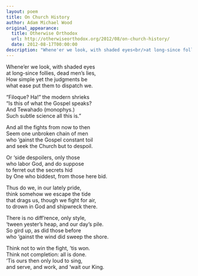 ```yaml
---
layout: poem
title: On Church History
author: Adam Michael Wood
original_appearance: 
  title: Otherwise Orthodox
  url: http://otherwiseorthodox.org/2012/08/on-church-history/
  date: 2012-08-17T00:00:00
description: "Whene'er we look, with shaded eyes<br/>at long-since follies, dead men's lies,<br/>How simple yet the judgments be;<br/>what ease put them to dispatch we."
---
```


Whene’er we look, with shaded eyes  
at long-since follies, dead men’s lies,  
How simple yet the judgments be  
what ease put them to dispatch we.  

“Filoque? Ha!” the modern shrieks  
“Is this of what the Gospel speaks?  
And Tewahado (monophys.)  
Such subtle science all this is.”

And all the fights from now to then  
Seem one unbroken chain of men  
who ‘gainst the Gospel constant toil  
and seek the Church but to despoil.

Or ‘side despoilers, only those  
who labor God, and do suppose  
to ferret out the secrets hid  
by One who biddest, from those here bid.

Thus do we, in our lately pride,  
think somehow we escape the tide  
that drags us, though we fight for air,  
to drown in God and shipwreck there.

There is no diff’rence, only style,  
‘tween yester’s heap, and our day’s pile.  
So gird up, as did those before  
who ‘gainst the wind did sweep the shore.

Think not to win the fight, ’tis won.  
Think not completion: all is done.  
‘Tis ours then only loud to sing,  
and serve, and work, and ‘wait our King.